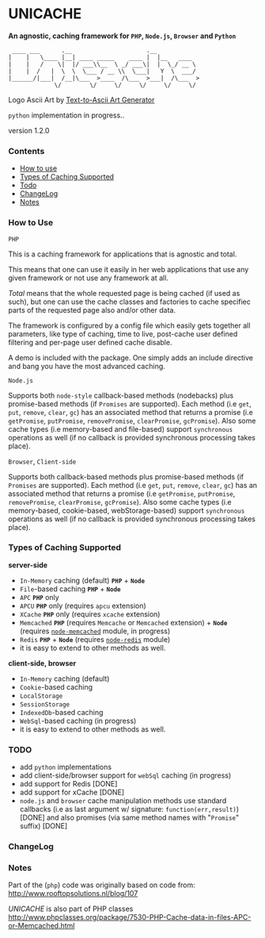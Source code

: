 # UNICACHE 

__An agnostic, caching framework for `PHP`, `Node.js`, `Browser` and `Python`__

```text
 ____ ___      .__                     .__            
|    |   \____ |__| ____ _____    ____ |  |__   ____  
|    |   /    \|  |/ ___\\__  \ _/ ___\|  |  \_/ __ \ 
|    |  /   |  \  \  \___ / __ \\  \___|   Y  \  ___/ 
|______/|___|  /__|\___  >____  /\___  >___|  /\___  >
             \/        \/     \/     \/     \/     \/ 
```
Logo Ascii Art by [Text-to-Ascii Art Generator](http://patorjk.com/software/taag/#p=display&f=Graffiti&t=Unicache)


`python` implementation in progress..


version 1.2.0


### Contents

* [How to use](#how-to-use)
* [Types of Caching Supported](#types-of-caching-supported)
* [Todo](#todo)
* [ChangeLog](#changelog)
* [Notes](#notes)


### How to Use

`PHP`

This is a caching framework for applications that is agnostic and total.

This means that one can use it easily in her web applications that use any given framework or not use any framework at all.  

_Total_ means that the whole requested page is being cached (if used as such), but one can use the cache classes and factories to cache specifiec parts of the requested page also and/or other data.  

The framework is configured by a config file which easily gets together all parameters, like type of caching, time to live, post-cache user defined filtering and per-page user defined cache disable.

A demo is included with the package. One simply adds an include directive and bang you have the most advanced caching.


`Node.js`

Supports both `node-style` callback-based methods (nodebacks) plus promise-based methods (if `Promises` are supported). Each method (i.e `get`, `put`, `remove`, `clear`, `gc`) has an associated method that returns a promise (i.e `getPromise`, `putPromise`, `removePromise`, `clearPromise`, `gcPromise`). Also some cache types (i.e memory-based and file-based) support `synchronous` operations as well (if no callback is provided synchronous processing takes place).


`Browser`, `Client-side`

Supports both callback-based methods plus promise-based methods (if `Promises` are supported). Each method (i.e `get`, `put`, `remove`, `clear`, `gc`) has an associated method that returns a promise (i.e `getPromise`, `putPromise`, `removePromise`, `clearPromise`, `gcPromise`). Also some cache types (i.e memory-based, cookie-based, webStorage-based) support `synchronous` operations as well (if no callback is provided synchronous processing takes place).


### Types of Caching Supported

**server-side**

* `In-Memory` caching (default) **`PHP`** + **`Node`**
* `File`-based caching **`PHP`** + **`Node`**
* `APC` **`PHP`** only
* `APCU` **`PHP`** only (requires `apcu` extension)
* `XCache` **`PHP`** only (requires `xcache` extension)
* `Memcached` **`PHP`**  (requires `Memcache` or `Memcached` extension) + **`Node`** (requires [`node-memcached`](https://github.com/3rd-Eden/memcached) module, in progress)
* `Redis` **`PHP`** + **`Node`** (requires [`node-redis`](https://github.com/NodeRedis/node_redis) module)
* it is easy to extend to other methods as well.

**client-side, browser**

* `In-Memory` caching (default)
* `Cookie`-based caching
* `LocalStorage`
* `SessionStorage`
* `IndexedDb`-based caching
* `WebSql`-based caching (in progress)
* it is easy to extend to other methods as well.


### TODO

* add `python` implementations
* add client-side/browser support for `webSql` caching (in progress)
* add support for Redis [DONE]
* add support for xCache [DONE]
* `node.js` and `browser` cache manipulation methods use standard callbacks (i.e as last argument w/ signature: `function(err,result)`) [DONE] and also promises (via same method names with "`Promise`" suffix) [DONE]


### ChangeLog


### Notes

Part of the (`php`) code was originally based on code from:  http://www.rooftopsolutions.nl/blog/107


*UNICACHE* is also part of PHP classes http://www.phpclasses.org/package/7530-PHP-Cache-data-in-files-APC-or-Memcached.html

